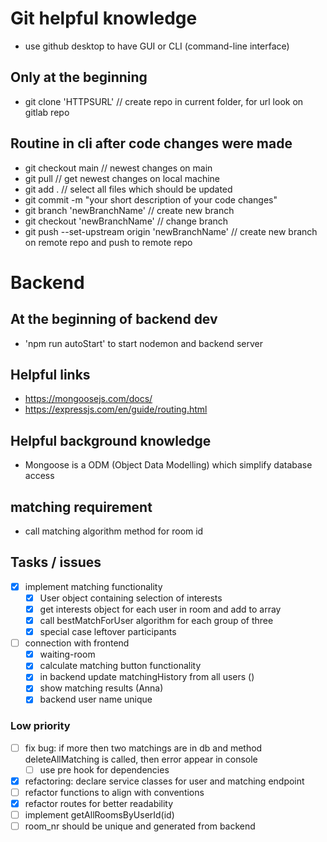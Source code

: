 # Git helpful knowledge
- use github desktop to have GUI or CLI (command-line interface)

## Only at the beginning
- git clone 'HTTPSURL' // create repo in current folder, for url look on gitlab repo

## Routine in cli after code changes were made
- git checkout main // newest changes on main
- git pull // get newest changes on local machine
- git add . // select all files which should be updated
- git commit -m "your short description of your code changes"
- git branch 'newBranchName' // create new branch
- git checkout 'newBranchName' // change branch
- git push --set-upstream origin 'newBranchName' // create new branch on remote repo and push to remote repo

# Backend
## At the beginning of backend dev
- 'npm run autoStart' to start nodemon and backend server

## Helpful links
- https://mongoosejs.com/docs/
- https://expressjs.com/en/guide/routing.html

## Helpful background knowledge
- Mongoose is a ODM (Object Data Modelling) which simplify database access

## matching requirement
- call matching algorithm method for room id

## Tasks / issues
- [x] implement matching functionality
    - [x] User object containing selection of interests
    - [x] get interests object for each user in room and add to array
    - [x] call bestMatchForUser algorithm for each group of three
    - [x] special case leftover participants
- [ ] connection with frontend
    - [x] waiting-room
    - [x] calculate matching button functionality 
    - [x] in backend update matchingHistory from all users ()
    - [x] show matching results (Anna)
    - [x] backend user name unique

### Low priority
- [ ] fix bug: if more then two matchings are in db and method deleteAllMatching is called, then error appear in console 
    - [ ] use pre hook for dependencies
- [x] refactoring: declare service classes for user and matching endpoint
- [ ] refactor functions to align with conventions
- [x] refactor routes for better readability
- [ ] implement getAllRoomsByUserId(id)
- [ ] room_nr should be unique and generated from backend
